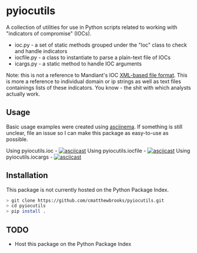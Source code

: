 # pyiocutils

A collection of utilities for use in Python scripts related to
working with "indicators of compromise" (IOCs). 

+ ioc.py - a set of static methods grouped under the "Ioc" class to check and handle indicators
+ iocfile.py - a class to instantiate to parse a plain-text file of IOCs
+ icargs.py - a static method to handle IOC arguments

Note: this is not a reference to Mandiant's IOC [XML-based file format](https://github.com/fireeye/iocs). This
is more a reference to individual domain or ip strings as well as text files containings lists of these
indicators. You know - the shit with which analysts actually work.

## Usage

Basic usage examples were created using [asciinema](https://asciinema.org/). If something is
still unclear, file an issue so I can make this package as easy-to-use as possible.

Using pyiocutils.ioc - [![asciicast](https://asciinema.org/a/217356.svg)](https://asciinema.org/a/217356)
Using pyiocutils.iocfile - [![asciicast](https://asciinema.org/a/217357.svg)](https://asciinema.org/a/217357)
Using pyiocutils.iocargs - [![asciicast](https://asciinema.org/a/217358.svg)](https://asciinema.org/a/217358)

## Installation

This package is not currently hosted on the Python Package Index.

```bash
> git clone https://github.com/cmatthewbrooks/pyiocutils.git
> cd pyiocutils
> pip install .
```

## TODO
 
+ Host this package on the Python Package Index
